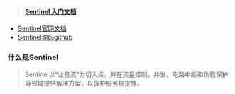 > #### [Sentinel 入门文档](https://sentinelguard.io/zh-cn/)



- [Sentinel官网文档](https://sentinelguard.io/zh-cn/docs/quick-start.html) 
- [Sentinel源码github](https://github.com/alibaba/Sentinel)   

### 什么是Sentinel

>  Sentinel以“业务流”为切入点，并在流量控制，并发，电路中断和负载保护等领域提供解决方案，以保护服务稳定性。

